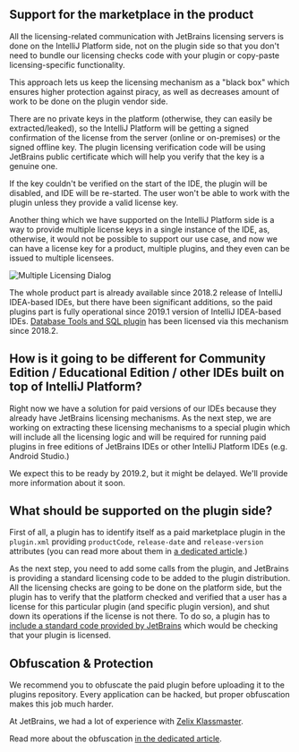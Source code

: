 [//]: # (title: Technical implementation of the marketplace in the product)

## Support for the marketplace in the product

All the licensing-related communication with JetBrains licensing servers is done on the IntelliJ Platform side, not on the plugin side so that you don't need to bundle our licensing checks code with your plugin or copy-paste licensing-specific functionality.

This approach lets us keep the licensing mechanism as a "black box" which ensures higher protection against piracy, as well as decreases amount of work to be done on the plugin vendor side.

There are no private keys in the platform (otherwise, they can easily be extracted/leaked), so the IntelliJ Platform will be getting a signed confirmation of the license from the server (online or on-premises) or the signed offline key. The plugin licensing verification code will be using JetBrains public certificate which will help you verify that the key is a genuine one.

If the key couldn't be verified on the start of the IDE, the plugin will be disabled, and IDE will be re-started. The user won't be able to work with the plugin unless they provide a valid license key. 

Another thing which we have supported on the IntelliJ Platform side is a way to provide multiple license keys in a single instance of the IDE, as, otherwise, it would not be possible to support our use case, and now we can have a license key for a product, multiple plugins, and they even can be issued to multiple licensees.

![Multiple Licensing Dialog](multiple_licenses.png)

The whole product part is already available since 2018.2 release of IntelliJ IDEA-based IDEs, but there have been significant additions, so the paid plugins part is fully operational since 2019.1 version of IntelliJ IDEA-based IDEs. [Database Tools and SQL plugin](https://plugins.jetbrains.com/plugin/10925-database-tools-and-sql) has been licensed via this mechanism since 2018.2.

## How is it going to be different for Community Edition / Educational Edition / other IDEs built on top of IntelliJ Platform?

Right now we have a solution for paid versions of our IDEs because they already have JetBrains licensing mechanisms. As the next step, we are working on extracting these licensing mechanisms to a special plugin which will include all the licensing logic and will be required for running paid plugins in free editions of JetBrains IDEs or other IntelliJ Platform IDEs (e.g. Android Studio.)

We expect this to be ready by 2019.2, but it might be delayed. We'll provide more information about it soon.

## What should be supported on the plugin side?

First of all, a plugin has to identify itself as a paid marketplace plugin in the `plugin.xml` providing `productCode`, `release-date` and `release-version` attributes (you can read more about them in [a dedicated article](prepare-a-plugin-to-be-sold-via-the-marketplace.md).)

As the next step, you need to add some calls from the plugin, and JetBrains is providing a standard licensing code to be added to the plugin distribution. All the licensing checks are going to be done on the platform side, but the plugin has to verify that the platform checked and verified that a user has a license for this particular plugin (and specific plugin version), and shut down its operations if the license is not there. To do so, a plugin has to [include a standard code provided by JetBrains](add-marketplace-license-verification-calls-to-the-plugin-code.md) which would be checking that your plugin is licensed. 

## Obfuscation & Protection

We recommend you to obfuscate the paid plugin before uploading it to the plugins repository. Every application can be hacked, but proper obfuscation makes this job much harder.

At JetBrains, we had a lot of experience with [Zelix Klassmaster](https://www.zelix.com/klassmaster/index.html).

Read more about the obfuscation [in the dedicated article](obfuscate-the-plugin.md).